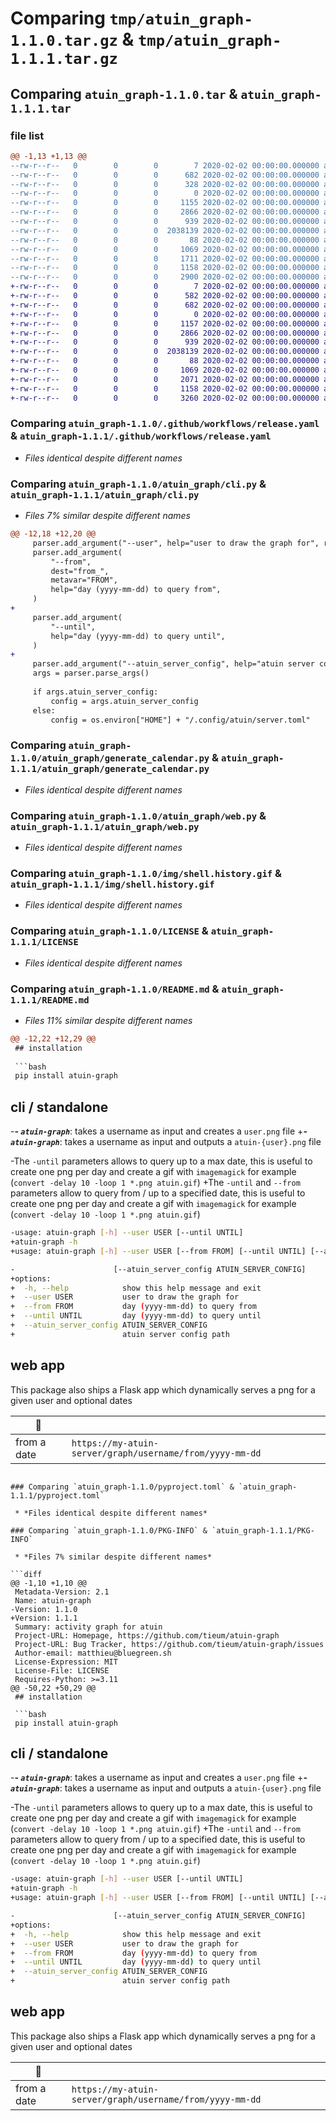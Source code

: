 # Comparing `tmp/atuin_graph-1.1.0.tar.gz` & `tmp/atuin_graph-1.1.1.tar.gz`

## Comparing `atuin_graph-1.1.0.tar` & `atuin_graph-1.1.1.tar`

### file list

```diff
@@ -1,13 +1,13 @@
--rw-r--r--   0        0        0        7 2020-02-02 00:00:00.000000 atuin_graph-1.1.0/.python-version
--rw-r--r--   0        0        0      682 2020-02-02 00:00:00.000000 atuin_graph-1.1.0/.github/workflows/release.yaml
--rw-r--r--   0        0        0      328 2020-02-02 00:00:00.000000 atuin_graph-1.1.0/.github/workflows/ruff.yaml
--rw-r--r--   0        0        0        0 2020-02-02 00:00:00.000000 atuin_graph-1.1.0/atuin_graph/__init__.py
--rw-r--r--   0        0        0     1155 2020-02-02 00:00:00.000000 atuin_graph-1.1.0/atuin_graph/cli.py
--rw-r--r--   0        0        0     2866 2020-02-02 00:00:00.000000 atuin_graph-1.1.0/atuin_graph/generate_calendar.py
--rw-r--r--   0        0        0      939 2020-02-02 00:00:00.000000 atuin_graph-1.1.0/atuin_graph/web.py
--rw-r--r--   0        0        0  2038139 2020-02-02 00:00:00.000000 atuin_graph-1.1.0/img/shell.history.gif
--rw-r--r--   0        0        0       88 2020-02-02 00:00:00.000000 atuin_graph-1.1.0/.gitignore
--rw-r--r--   0        0        0     1069 2020-02-02 00:00:00.000000 atuin_graph-1.1.0/LICENSE
--rw-r--r--   0        0        0     1711 2020-02-02 00:00:00.000000 atuin_graph-1.1.0/README.md
--rw-r--r--   0        0        0     1158 2020-02-02 00:00:00.000000 atuin_graph-1.1.0/pyproject.toml
--rw-r--r--   0        0        0     2900 2020-02-02 00:00:00.000000 atuin_graph-1.1.0/PKG-INFO
+-rw-r--r--   0        0        0        7 2020-02-02 00:00:00.000000 atuin_graph-1.1.1/.python-version
+-rw-r--r--   0        0        0      582 2020-02-02 00:00:00.000000 atuin_graph-1.1.1/.github/workflows/lint.yaml
+-rw-r--r--   0        0        0      682 2020-02-02 00:00:00.000000 atuin_graph-1.1.1/.github/workflows/release.yaml
+-rw-r--r--   0        0        0        0 2020-02-02 00:00:00.000000 atuin_graph-1.1.1/atuin_graph/__init__.py
+-rw-r--r--   0        0        0     1157 2020-02-02 00:00:00.000000 atuin_graph-1.1.1/atuin_graph/cli.py
+-rw-r--r--   0        0        0     2866 2020-02-02 00:00:00.000000 atuin_graph-1.1.1/atuin_graph/generate_calendar.py
+-rw-r--r--   0        0        0      939 2020-02-02 00:00:00.000000 atuin_graph-1.1.1/atuin_graph/web.py
+-rw-r--r--   0        0        0  2038139 2020-02-02 00:00:00.000000 atuin_graph-1.1.1/img/shell.history.gif
+-rw-r--r--   0        0        0       88 2020-02-02 00:00:00.000000 atuin_graph-1.1.1/.gitignore
+-rw-r--r--   0        0        0     1069 2020-02-02 00:00:00.000000 atuin_graph-1.1.1/LICENSE
+-rw-r--r--   0        0        0     2071 2020-02-02 00:00:00.000000 atuin_graph-1.1.1/README.md
+-rw-r--r--   0        0        0     1158 2020-02-02 00:00:00.000000 atuin_graph-1.1.1/pyproject.toml
+-rw-r--r--   0        0        0     3260 2020-02-02 00:00:00.000000 atuin_graph-1.1.1/PKG-INFO
```

### Comparing `atuin_graph-1.1.0/.github/workflows/release.yaml` & `atuin_graph-1.1.1/.github/workflows/release.yaml`

 * *Files identical despite different names*

### Comparing `atuin_graph-1.1.0/atuin_graph/cli.py` & `atuin_graph-1.1.1/atuin_graph/cli.py`

 * *Files 7% similar despite different names*

```diff
@@ -12,18 +12,20 @@
     parser.add_argument("--user", help="user to draw the graph for", required=True)
     parser.add_argument(
         "--from",
         dest="from_",
         metavar="FROM",
         help="day (yyyy-mm-dd) to query from",
     )
+
     parser.add_argument(
         "--until",
         help="day (yyyy-mm-dd) to query until",
     )
+
     parser.add_argument("--atuin_server_config", help="atuin server config path")
     args = parser.parse_args()
 
     if args.atuin_server_config:
         config = args.atuin_server_config
     else:
         config = os.environ["HOME"] + "/.config/atuin/server.toml"
```

### Comparing `atuin_graph-1.1.0/atuin_graph/generate_calendar.py` & `atuin_graph-1.1.1/atuin_graph/generate_calendar.py`

 * *Files identical despite different names*

### Comparing `atuin_graph-1.1.0/atuin_graph/web.py` & `atuin_graph-1.1.1/atuin_graph/web.py`

 * *Files identical despite different names*

### Comparing `atuin_graph-1.1.0/img/shell.history.gif` & `atuin_graph-1.1.1/img/shell.history.gif`

 * *Files identical despite different names*

### Comparing `atuin_graph-1.1.0/LICENSE` & `atuin_graph-1.1.1/LICENSE`

 * *Files identical despite different names*

### Comparing `atuin_graph-1.1.0/README.md` & `atuin_graph-1.1.1/README.md`

 * *Files 11% similar despite different names*

```diff
@@ -12,22 +12,29 @@
 ## installation
 
 ```bash
 pip install atuin-graph
 ```
 
 ## cli / standalone
-***- `atuin-graph`***: takes a username as input and creates a `user.png` file
+***- `atuin-graph`***: takes a username as input and outputs a `atuin-{user}.png` file
 
-The `-until` parameters allows to query up to a max date, this is useful to create one png per day and create a gif with `imagemagick` for example (`convert -delay 10 -loop 1 *.png atuin.gif`)
+The `-until` and `--from` parameters allow to query from / up to a specified date, this is useful to create one png per day and create a gif with `imagemagick` for example (`convert -delay 10 -loop 1 *.png atuin.gif`)
 
 ```bash
-usage: atuin-graph [-h] --user USER [--until UNTIL]
+atuin-graph -h
+usage: atuin-graph [-h] --user USER [--from FROM] [--until UNTIL] [--atuin_server_config ATUIN_SERVER_CONFIG]
 
-                      [--atuin_server_config ATUIN_SERVER_CONFIG]
+options:
+  -h, --help            show this help message and exit
+  --user USER           user to draw the graph for
+  --from FROM           day (yyyy-mm-dd) to query from
+  --until UNTIL         day (yyyy-mm-dd) to query until
+  --atuin_server_config ATUIN_SERVER_CONFIG
+                        atuin server config path
 ```
 ##  web app
 This package also ships a Flask app which dynamically serves a png for a given user and optional dates
 
  |📅️ | |
 |--------------- | --------------- |
 |from a date| `https://my-atuin-server/graph/username/from/yyyy-mm-dd`|
```

### Comparing `atuin_graph-1.1.0/pyproject.toml` & `atuin_graph-1.1.1/pyproject.toml`

 * *Files identical despite different names*

### Comparing `atuin_graph-1.1.0/PKG-INFO` & `atuin_graph-1.1.1/PKG-INFO`

 * *Files 7% similar despite different names*

```diff
@@ -1,10 +1,10 @@
 Metadata-Version: 2.1
 Name: atuin-graph
-Version: 1.1.0
+Version: 1.1.1
 Summary: activity graph for atuin
 Project-URL: Homepage, https://github.com/tieum/atuin-graph
 Project-URL: Bug Tracker, https://github.com/tieum/atuin-graph/issues
 Author-email: matthieu@bluegreen.sh
 License-Expression: MIT
 License-File: LICENSE
 Requires-Python: >=3.11
@@ -50,22 +50,29 @@
 ## installation
 
 ```bash
 pip install atuin-graph
 ```
 
 ## cli / standalone
-***- `atuin-graph`***: takes a username as input and creates a `user.png` file
+***- `atuin-graph`***: takes a username as input and outputs a `atuin-{user}.png` file
 
-The `-until` parameters allows to query up to a max date, this is useful to create one png per day and create a gif with `imagemagick` for example (`convert -delay 10 -loop 1 *.png atuin.gif`)
+The `-until` and `--from` parameters allow to query from / up to a specified date, this is useful to create one png per day and create a gif with `imagemagick` for example (`convert -delay 10 -loop 1 *.png atuin.gif`)
 
 ```bash
-usage: atuin-graph [-h] --user USER [--until UNTIL]
+atuin-graph -h
+usage: atuin-graph [-h] --user USER [--from FROM] [--until UNTIL] [--atuin_server_config ATUIN_SERVER_CONFIG]
 
-                      [--atuin_server_config ATUIN_SERVER_CONFIG]
+options:
+  -h, --help            show this help message and exit
+  --user USER           user to draw the graph for
+  --from FROM           day (yyyy-mm-dd) to query from
+  --until UNTIL         day (yyyy-mm-dd) to query until
+  --atuin_server_config ATUIN_SERVER_CONFIG
+                        atuin server config path
 ```
 ##  web app
 This package also ships a Flask app which dynamically serves a png for a given user and optional dates
 
  |📅️ | |
 |--------------- | --------------- |
 |from a date| `https://my-atuin-server/graph/username/from/yyyy-mm-dd`|
```

